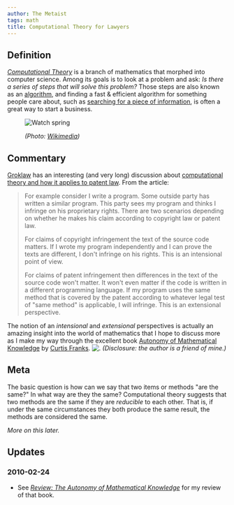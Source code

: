 ```yaml
---
author: The Metaist
tags: math
title: Computational Theory for Lawyers
---
```


## Definition

<div class="entry-summary" markdown="1">

_[Computational Theory](http://en.wikipedia.org/wiki/Theory_of_computation)_ is
a branch of mathematics that morphed into computer science. Among its goals is
to look at a problem and ask: _Is there a series of steps that will solve this
problem?_ Those steps are also known as an
[algorithm](http://en.wikipedia.org/wiki/Algorithm), and finding a fast &amp;
efficient algorithm for something people care about, such as
[searching for a piece of information](http://www.google.com/), is often a great
way to start a business.

</div>

<figure markdown="1">

![Watch spring]({{thumbnail}})

<figcaption>
  <address markdown="1">

(Photo: [Wikimedia](http://commons.wikimedia.org/wiki/File:Watch_automatic_mainspring.jpg))</address>

</figcaption>
</figure><!--more-->

## Commentary

[Groklaw](http://www.groklaw.net/) has an interesting (and very long) discussion
about [computational theory and how it applies to patent law](http://www.groklaw.net/article.php?story=20091111151305785).
From the article:

> For example consider I write a program. Some outside party has written a
> similar program. This party sees my program and thinks I infringe on his
> proprietary rights. There are two scenarios depending on whether he makes his
> claim according to copyright law or patent law.
>
> For claims of copyright infringement the text of the source code matters. If I
> wrote my program independently and I can prove the texts are different, I
> don't infringe on his rights. This is an intensional point of view.
>
> For claims of patent infringement then differences in the text of the source
> code won't matter. It won't even matter if the code is written in a different
> programming language. If my program uses the same method that is covered by
> the patent according to whatever legal test of "same method" is applicable,
> I will infringe. This is an extensional perspective.

The notion of an _intensional_ and _extensional_ perspectives is actually an
amazing insight into the world of mathematics that I hope to discuss more as I
make my way through the excellent book
[Autonomy of Mathematical Knowledge](http://www.amazon.com/gp/product/0521514371?ie=UTF8&tag=themet-20&linkCode=as2&camp=1789&creative=390957&creativeASIN=0521514371)
by [Curtis Franks](http://www.nd.edu/~cfranks/). ![.](http://www.assoc-amazon.com/e/ir?t=themet-20&l=as2&o=1&a=0521514371)
_(Disclosure: the author is a friend of mine.)_

## Meta

The basic question is how can we say that two items or methods "are the same?"
In what way are they the same? Computational theory suggests that two methods
are the same if they are _reducible_ to each other. That is, if under the same
circumstances they both produce the same result, the methods are considered the
same.

_More on this later._

## Updates

### <span class="rel-date" title="2010-02-24T00:00-05:00">2010-02-24</span>

- See <cite>[Review: The Autonomy of Mathematical Knowledge]({{BLOG_URL}}/2010/02/review-autonomy-of-mathematical.html)</cite>
  for my review of that book.
